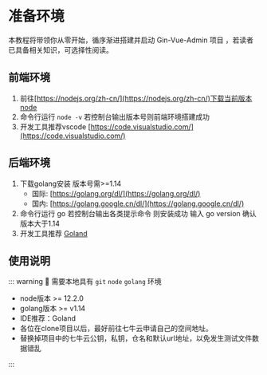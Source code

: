 # 准备环境

本教程将带领你从零开始，循序渐进搭建并启动 Gin-Vue-Admin 项目 ，若读者已具备相关知识，可选择性阅读。


## 前端环境

1. 前往[https://nodejs.org/zh-cn/](https://nodejs.org/zh-cn/)下载当前版本node
2. 命令行运行 ```node -v``` 若控制台输出版本号则前端环境搭建成功
3. 开发工具推荐vscode [https://code.visualstudio.com/](https://code.visualstudio.com/)

## 后端环境

1. 下载golang安装 版本号需>=1.14
    - 国际: [https://golang.org/dl/](https://golang.org/dl/)
    - 国内: [https://golang.google.cn/dl/](https://golang.google.cn/dl/)
2. 命令行运行 go 若控制台输出各类提示命令 则安装成功 输入 go version 确认版本大于1.14
3. 开发工具推荐 [Goland](https://www.jetbrains.com/go/)

## 使用说明


::: warning 🧁 需要本地具有 `git` `node` `golang` 环境
- node版本 >= 12.2.0
- golang版本 >= v1.14
- IDE推荐：Goland
- 各位在clone项目以后，最好前往七牛云申请自己的空间地址。
- 替换掉项目中的七牛云公钥，私钥，仓名和默认url地址，以免发生测试文件数据错乱

:::


